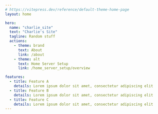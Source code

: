 ```yaml
---
# https://vitepress.dev/reference/default-theme-home-page
layout: home

hero:
  name: "charlie_site"
  text: "Charlie's Site"
  tagline: Random stuff
  actions:
    - theme: brand
      text: About
      link: /about
    - theme: alt
      text: Home Server Setup
      link: /home_server_setup/overview

features:
  - title: Feature A
    details: Lorem ipsum dolor sit amet, consectetur adipiscing elit
  - title: Feature B
    details: Lorem ipsum dolor sit amet, consectetur adipiscing elit
  - title: Feature C
    details: Lorem ipsum dolor sit amet, consectetur adipiscing elit
---
```


